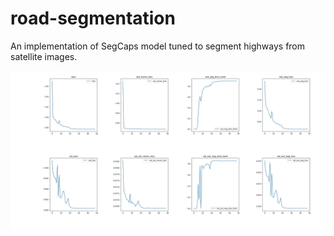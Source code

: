 # road-segmentation
An implementation of SegCaps model tuned to segment highways from satellite images.

![Training Logs](./logs_graph.jpg?raw=true "Training logs")
